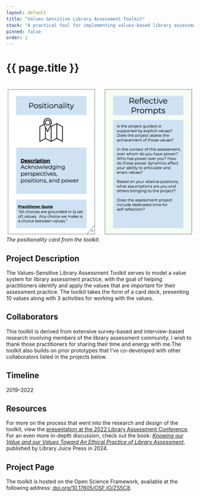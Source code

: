 ```yaml
---
layout: default
title: "Values-Sensitive Library Assessment Toolkit"
stack: "A practical tool for implementing values-based library assessment practice."
pinned: false
order: 1
---
```



# {{ page.title }}

<br>

<img style="display: block;" class="img-fluid" src="/assets/img/positionality-card.png" alt="screenshot showing toolkit cards">
<em>The positionality card from the toolkit.</em>

## Project Description
The Values-Sensitive Library Assessment Toolkit serves to model a value system for library assessment practice, with the goal of helping practitioners identify and apply the values that are important for their assessment practice. The toolkit takes the form of a card deck, presenting 10 values along with 3 activities for working with the values.

## Collaborators
This toolkit is derived from extensive survey-based and interview-based research involving members of the library assessment community. I wish to thank those practitioners for sharing their time and energy with me.The toolkit also builds on prior prototypes that I’ve co-developed with other collaborators listed in the projects below.

## Timeline
2019–2022

## Resources
For more on the process that went into the research and design of the toolkit, view the [presentation at the 2022 Library Assessment Conference](/assets/pdf/ethical_assessment_toolkit_lac_2022_slides.pdf). For an even more in-depth discussion, check out the book: <em><a href="https://litwinbooks.com/books/knowing-our-value-and-our-values/">Knowing our Value and our Values Toward An Ethical Practice of Library Assessment</a></em>, published by Library Juice Press in 2024.

## Project Page
The toolkit is hosted on the Open Science Framework, available at the following address: [doi.org/10.17605/OSF.IO/ZS5C8](https://doi.org/10.17605/OSF.IO/ZS5C8).
